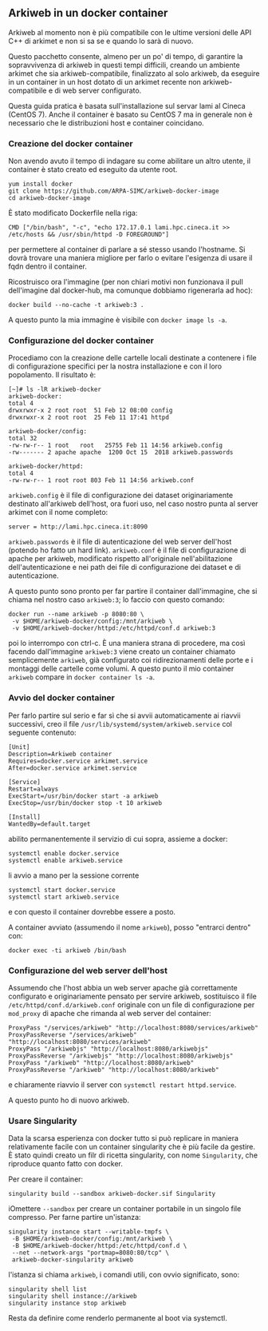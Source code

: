 ## Arkiweb in un docker container ##

Arkiweb al momento non è più compatibile con le ultime versioni delle
API C++ di arkimet e non si sa se e quando lo sarà di nuovo.

Questo pacchetto consente, almeno per un po' di tempo, di garantire la
sopravvivenza di arkiweb in questi tempi difficili, creando un
ambiente arkimet che sia arkiweb-compatibile, finalizzato al solo
arkiweb, da eseguire in un container in un host dotato di un arkimet
recente non arkiweb-compatibile e di web server configurato.

Questa guida pratica è basata sull'installazione sul servar lami al
Cineca (CentOS 7). Anche il container è basato su CentOS 7 ma in
generale non è necessario che le distribuzioni host e container
coincidano.

### Creazione del docker container ###

Non avendo avuto il tempo di indagare su come abilitare un altro
utente, il container è stato creato ed eseguito da utente root.

```
yum install docker
git clone https://github.com/ARPA-SIMC/arkiweb-docker-image
cd arkiweb-docker-image
```

È stato modificato Dockerfile nella riga:

```
CMD ["/bin/bash", "-c", "echo 172.17.0.1 lami.hpc.cineca.it >> /etc/hosts && /usr/sbin/httpd -D FOREGROUND"]
```

per permettere al container di parlare a sé stesso usando
l'hostname. Si dovrà trovare una maniera migliore per farlo o evitare
l'esigenza di usare il fqdn dentro il container.

Ricostruisco ora l'immagine (per non chiari motivi non funzionava il
pull dell'imagine dal docker-hub, ma comunque dobbiamo rigenerarla ad
hoc):

```
docker build --no-cache -t arkiweb:3 .
```

A questo punto la mia immagine è visibile con `docker image ls -a`.

### Configurazione del docker container ###

Procediamo con la creazione delle cartelle locali destinate a
contenere i file di configurazione specifici per la nostra
installazione e con il loro popolamento. Il risultato è:

```
[~]# ls -lR arkiweb-docker
arkiweb-docker:
total 4
drwxrwxr-x 2 root root  51 Feb 12 08:00 config
drwxrwxr-x 2 root root  25 Feb 11 17:41 httpd

arkiweb-docker/config:
total 32
-rw-rw-r-- 1 root   root   25755 Feb 11 14:56 arkiweb.config
-rw------- 2 apache apache  1200 Oct 15  2018 arkiweb.passwords

arkiweb-docker/httpd:
total 4
-rw-rw-r-- 1 root root 803 Feb 11 14:56 arkiweb.conf
```

`arkiweb.config` è il file di configurazione dei dataset
originariamente destinato all'arkiweb dell'host, ora fuori uso, nel
caso nostro punta al server arkimet con il nome completo:

```
server = http://lami.hpc.cineca.it:8090
```

`arkiweb.passwords` è il file di autenticazione del web server
dell'host (potendo ho fatto un hard link). `arkiweb.conf` è il file di
configurazione di apache per arkiweb, modificato rispetto
all'originale nell'abilitazione dell'autenticazione e nei path dei
file di configurazione dei dataset e di autenticazione.

A questo punto sono pronto per far partire il container dall'immagine,
che si chiama nel nostro caso `arkiweb:3`; lo faccio con questo
comando:

```
docker run --name arkiweb -p 8080:80 \
 -v $HOME/arkiweb-docker/config:/mnt/arkiweb \
 -v $HOME/arkiweb-docker/httpd:/etc/httpd/conf.d arkiweb:3
```

poi lo interrompo con ctrl-c. È una maniera strana di procedere, ma
così facendo dall'immagine `arkiweb:3` viene creato un container
chiamato semplicemente `arkiweb`, già configurato coi ridirezionamenti
delle porte e i montaggi delle cartelle come volumi. A questo punto il
mio container `arkiweb` compare in `docker container ls -a`.

### Avvio del docker container ###

Per farlo partire sul serio e far sì che si avvii automaticamente ai
riavvii successivi, creo il file
`/usr/lib/systemd/system/arkiweb.service` col seguente contenuto:

```
[Unit]
Description=Arkiweb container
Requires=docker.service arkimet.service
After=docker.service arkimet.service

[Service]
Restart=always
ExecStart=/usr/bin/docker start -a arkiweb
ExecStop=/usr/bin/docker stop -t 10 arkiweb

[Install]
WantedBy=default.target
```

abilito permanentemente il servizio di cui sopra, assieme a docker:

```
systemctl enable docker.service
systemctl enable arkiweb.service
```

li avvio a mano per la sessione corrente

```
systemctl start docker.service
systemctl start arkiweb.service
```
e con questo il container dovrebbe essere a posto.

A container avviato (assumendo il nome `arkiweb`), posso "entrarci dentro" con:

```
docker exec -ti arkiweb /bin/bash
```

### Configurazione del web server dell'host ###

Assumendo che l'host abbia un web server apache già correttamente
configurato e originariamente pensato per servire arkiweb, sostituisco
il file `/etc/httpd/conf.d/arkiweb.conf` originale con un file di
configurazione per `mod_proxy` di apache che rimanda al web server del
container:

```
ProxyPass "/services/arkiweb" "http://localhost:8080/services/arkiweb"
ProxyPassReverse "/services/arkiweb" "http://localhost:8080/services/arkiweb"
ProxyPass "/arkiwebjs" "http://localhost:8080/arkiwebjs"
ProxyPassReverse "/arkiwebjs" "http://localhost:8080/arkiwebjs"
ProxyPass "/arkiweb" "http://localhost:8080/arkiweb"
ProxyPassReverse "/arkiweb" "http://localhost:8080/arkiweb"
```

e chiaramente riavvio il server con `systemctl restart httpd.service`.

A questo punto ho di nuovo arkiweb.

### Usare Singularity ###

Data la scarsa esperienza con docker tutto si può replicare 
in maniera relativamente facile con un container singularity
che è più facile da gestire. È stato quindi creato un filr di ricetta
singularity, con nome `Singularity`, che riproduce quanto fatto con docker.

Per creare il container:

```
singularity build --sandbox arkiweb-docker.sif Singularity
```

iOmettere `--sandbox` per creare un container portabile in un
singolo file compresso. Per farne partire un'istanza:

```
singularity instance start --writable-tmpfs \
 -B $HOME/arkiweb-docker/config:/mnt/arkiweb \
 -B $HOME/arkiweb-docker/httpd:/etc/httpd/conf.d \
 --net --network-args "portmap=8080:80/tcp" \
 arkiweb-docker-singularity arkiweb
```

l'istanza si chiama `arkiweb`, i comandi utili, con ovvio significato,
sono:

```
singularity shell list
singularity shell instance://arkiweb
singularity instance stop arkiweb
```

Resta da definire come renderlo permanente al boot via systemctl.
